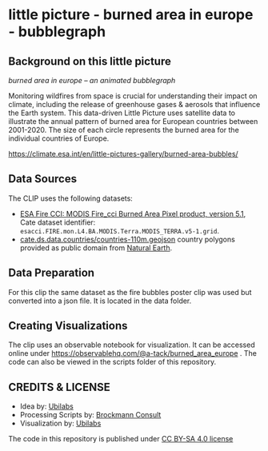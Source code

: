 # little picture - burned area in europe - bubblegraph

## Background on this little picture
_burned area in europe – an animated bubblegraph_

Monitoring wildfires from space is crucial for understanding their impact on climate, including the release of greenhouse gases &amp; aerosols that influence the Earth system.
This data-driven Little Picture uses satellite data to illustrate the annual pattern of burned area for European countries between 2001-2020. The size of each circle represents the burned area for the individual countries of Europe.

https://climate.esa.int/en/little-pictures-gallery/burned-area-bubbles/

## Data Sources

The CLIP uses the following datasets:

- [ESA Fire CCI: MODIS Fire_cci Burned Area Pixel product, version 5.1](https://catalogue.ceda.ac.uk/uuid/58f00d8814064b79a0c49662ad3af537), 
  Cate dataset identifier: `esacci.FIRE.mon.L4.BA.MODIS.Terra.MODIS_TERRA.v5-1.grid`.
- [cate.ds.data.countries/countries-110m.geojson](https://github.com/CCI-Tools/cate/blob/master/cate/ds/data/countries/countries-110m.geojson) 
  country polygons provided as public domain from [Natural Earth](https://www.naturalearthdata.com/).

## Data Preparation
For this clip the same dataset as the fire bubbles poster clip was used but converted into a json file. It is located in the data folder.

## Creating Visualizations
The clip uses an observable notebook for visualization. It can be accessed online under https://observablehq.com/@a-tack/burned_area_europe .
The code can also be viewed in the scripts folder of this repository.

## CREDITS & LICENSE
- Idea by: [Ubilabs](https://www.ubilabs.com/)
- Processing Scripts by: [Brockmann Consult](https://www.brockmann-consult.de/)
- Visualization by: [Ubilabs](https://www.ubilabs.com/)

The code in this repository is published under [CC BY-SA 4.0 license](https://creativecommons.org/licenses/by-sa/4.0/)

